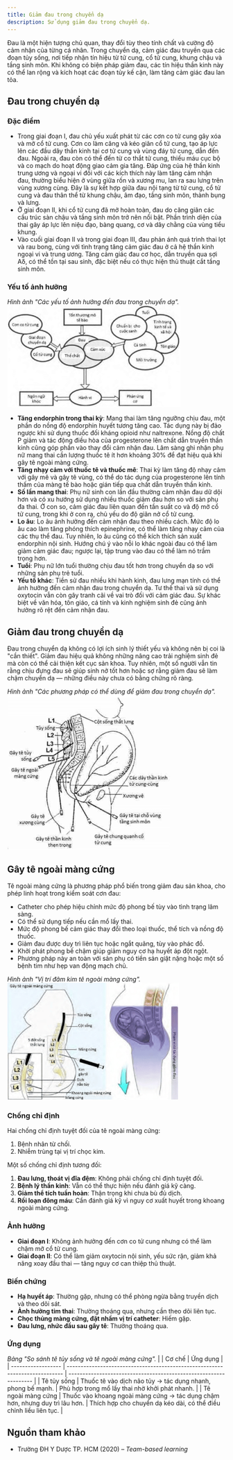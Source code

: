 ```yaml
---
title: Giảm đau trong chuyển dạ
description: Sử dụng giảm đau trong chuyển dạ.
---
```


Đau là một hiện tượng chủ quan, thay đổi tùy theo tính chất và cường độ cảm nhận của từng cá nhân. Trong chuyển dạ, cảm giác đau truyền qua các đoạn tủy sống, nơi tiếp nhận tín hiệu từ tử cung, cổ tử cung, khung chậu và tầng sinh môn. Khi không có biện pháp giảm đau, các tín hiệu thần kinh này có thể lan rộng và kích hoạt các đoạn tủy kế cận, làm tăng cảm giác đau lan tỏa.

## Đau trong chuyển dạ

### Đặc điểm

- Trong giai đoạn I, đau chủ yếu xuất phát từ các cơn co tử cung gây xóa và mở cổ tử cung. Cơn co làm căng và kéo giãn cổ tử cung, tạo áp lực lên các đầu dây thần kinh tại cơ tử cung và vùng đáy tử cung, dẫn đến đau. Ngoài ra, đau còn có thể đến từ co thắt tử cung, thiếu máu cục bộ và co mạch do hoạt động giao cảm gia tăng. Đáp ứng của hệ thần kinh trung ương và ngoại vi đối với các kích thích này làm tăng cảm nhận đau, thường biểu hiện ở vùng giữa rốn và xương mu, lan ra sau lưng trên vùng xương cùng. Đây là sự kết hợp giữa đau nội tạng từ tử cung, cổ tử cung và đau thân thể từ khung chậu, âm đạo, tầng sinh môn, thành bụng và lưng.
- Ở giai đoạn II, khi cổ tử cung đã mở hoàn toàn, đau do căng giãn các cấu trúc sàn chậu và tầng sinh môn trở nên nổi bật. Phần trình diện của thai gây áp lực lên niệu đạo, bàng quang, cơ và dây chằng của vùng tiểu khung.
- Vào cuối giai đoạn II và trong giai đoạn III, đau phản ánh quá trình thai lọt và rau bong, cùng với tình trạng tăng cảm giác đau ở cả hệ thần kinh ngoại vi và trung ương. Tăng cảm giác đau cơ học, dẫn truyền qua sợi Aδ, có thể tồn tại sau sinh, đặc biệt nếu có thực hiện thủ thuật cắt tầng sinh môn.

### Yếu tố ảnh hưởng

_Hình ảnh "Các yếu tố ảnh hưởng đến đau trong chuyển dạ"._
![Các yếu tố ảnh hưởng đến đau trong chuyển dạ](./_images/giam-dau-trong-chuyen-da/yeu-to-anh-huong-den-dau-trong-chuyen-da.png)

- **Tăng endorphin trong thai kỳ**: Mang thai làm tăng ngưỡng chịu đau, một phần do nồng độ endorphin huyết tương tăng cao. Tác dụng này bị đảo ngược khi sử dụng thuốc đối kháng opioid như naltrexone. Nồng độ chất P giảm và tác động điều hòa của progesterone lên chất dẫn truyền thần kinh cũng góp phần vào thay đổi cảm nhận đau. Lâm sàng ghi nhận phụ nữ mang thai cần lượng thuốc tê ít hơn khoảng 30% để đạt hiệu quả khi gây tê ngoài màng cứng.
- **Tăng nhạy cảm với thuốc tê và thuốc mê**: Thai kỳ làm tăng độ nhạy cảm với gây mê và gây tê vùng, có thể do tác dụng của progesterone lên tính thấm của màng tế bào hoặc gián tiếp qua chất dẫn truyền thần kinh.
- **Số lần mang thai**: Phụ nữ sinh con lần đầu thường cảm nhận đau dữ dội hơn và có xu hướng sử dụng nhiều thuốc giảm đau hơn so với sản phụ đa thai. Ở con so, cảm giác đau liên quan đến tần suất co và độ mở cổ tử cung, trong khi ở con rạ, chủ yếu do độ giãn nở cổ tử cung.
- **Lo âu**: Lo âu ảnh hưởng đến cảm nhận đau theo nhiều cách. Mức độ lo âu cao làm tăng phóng thích epinephrine, có thể làm tăng nhạy cảm của các thụ thể đau. Tuy nhiên, lo âu cũng có thể kích thích sản xuất endorphin nội sinh. Hướng chú ý vào nỗi lo khác ngoài đau có thể làm giảm cảm giác đau; ngược lại, tập trung vào đau có thể làm nó trầm trọng hơn.
- **Tuổi**: Phụ nữ lớn tuổi thường chịu đau tốt hơn trong chuyển dạ so với những sản phụ trẻ tuổi.
- **Yếu tố khác**: Tiền sử đau nhiều khi hành kinh, đau lưng mạn tính có thể ảnh hưởng đến cảm nhận đau trong chuyển dạ. Tư thế thai và sử dụng oxytocin vẫn còn gây tranh cãi về vai trò đối với cảm giác đau. Sự khác biệt về văn hóa, tôn giáo, cá tính và kinh nghiệm sinh đẻ cũng ảnh hưởng rõ rệt đến cảm nhận đau.

## Giảm đau trong chuyển dạ

Đau trong chuyển dạ không có lợi ích sinh lý thiết yếu và không nên bị coi là "cần thiết". Giảm đau hiệu quả không những nâng cao trải nghiệm sinh đẻ mà còn có thể cải thiện kết cục sản khoa. Tuy nhiên, một số người vẫn tin rằng chịu đựng đau sẽ giúp sinh nở tốt hơn hoặc sợ rằng giảm đau sẽ làm chậm chuyển dạ — những điều này chưa có bằng chứng rõ ràng.

_Hình ảnh "Các phương pháp có thể dùng để giảm đau trong chuyển dạ"._
![Các phương pháp có thể dùng để giảm đau trong chuyển dạ](./_images/giam-dau-trong-chuyen-da/cac-phuong-phap-gay-te.png)

## Gây tê ngoài màng cứng

Tê ngoài màng cứng là phương pháp phổ biến trong giảm đau sản khoa, cho phép linh hoạt trong kiểm soát cơn đau:

- Catheter cho phép hiệu chỉnh mức độ phong bế tùy vào tình trạng lâm sàng.
- Có thể sử dụng tiếp nếu cần mổ lấy thai.
- Mức độ phong bế cảm giác thay đổi theo loại thuốc, thể tích và nồng độ thuốc.
- Giảm đau được duy trì liên tục hoặc ngắt quãng, tùy vào phác đồ.
- Khởi phát phong bế chậm giúp giảm nguy cơ hạ huyết áp đột ngột.
- Phương pháp này an toàn với sản phụ có tiền sản giật nặng hoặc một số bệnh tim như hẹp van động mạch chủ.

_Hình ảnh "Vị trí đâm kim tê ngoài màng cứng"._
![Vị trí đâm kim tê ngoài màng cứng](./_images/giam-dau-trong-chuyen-da/gay-te-ngoai-mang-cung.png)

### Chống chỉ định

Hai chống chỉ định tuyệt đối của tê ngoài màng cứng:

1. Bệnh nhân từ chối.
2. Nhiễm trùng tại vị trí chọc kim.

Một số chống chỉ định tương đối:

1. **Đau lưng, thoát vị đĩa đệm**: Không phải chống chỉ định tuyệt đối.
2. **Bệnh lý thần kinh**: Vẫn có thể thực hiện nếu đánh giá kỹ càng.
3. **Giảm thể tích tuần hoàn**: Thận trọng khi chưa bù đủ dịch.
4. **Rối loạn đông máu**: Cần đánh giá kỹ vì nguy cơ xuất huyết trong khoang ngoài màng cứng.

### Ảnh hưởng

- **Giai đoạn I**: Không ảnh hưởng đến cơn co tử cung nhưng có thể làm chậm mở cổ tử cung.
- **Giai đoạn II**: Có thể làm giảm oxytocin nội sinh, yếu sức rặn, giảm khả năng xoay đầu thai — tăng nguy cơ can thiệp thủ thuật.

### Biến chứng

- **Hạ huyết áp**: Thường gặp, nhưng có thể phòng ngừa bằng truyền dịch và theo dõi sát.
- **Ảnh hưởng tim thai**: Thường thoáng qua, nhưng cần theo dõi liên tục.
- **Chọc thủng màng cứng, đặt nhầm vị trí catheter**: Hiếm gặp.
- **Đau lưng, nhức đầu sau gây tê**: Thường thoáng qua.

### Ứng dụng

_Bảng "So sánh tê tủy sống và tê ngoài màng cứng"._
| | Cơ chế | Ứng dụng |
| ------------------ | ---------------------------------------------------------------------------- | ----------------------------------------------------------------- |
| Tê tủy sống | Thuốc tê vào dịch não tủy → tác dụng nhanh, phong bế mạnh. | Phù hợp trong mổ lấy thai nhờ khởi phát nhanh. |
| Tê ngoài màng cứng | Thuốc vào khoang ngoài màng cứng → tác dụng chậm hơn, nhưng duy trì lâu hơn. | Thích hợp cho chuyển dạ kéo dài, có thể điều chỉnh liều liên tục. |

## Nguồn tham khảo

- Trường ĐH Y Dược TP. HCM (2020) – _Team-based learning_
